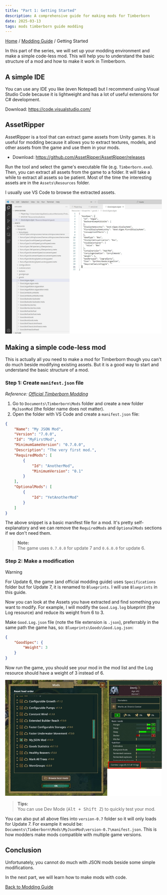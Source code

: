```yaml
---
title: "Part 1: Getting Started"
description: A comprehensive guide for making mods for Timberborn
date: 2025-03-13
tags: mods timberborn guide modding
---
```


[Home](../) / [Modding Guide](./) / Getting Started

In this part of the series, we will set up your modding environment and make a simple code-less mod. This will help you to understand the basic structure of a mod and how to make it work in Timberborn.

## A simple IDE

You can use any IDE you like (even Notepad) but I recommend using Visual Studio Code because it is lightweight and has a lot of useful extensions for C# development.

Download: https://code.visualstudio.com/

## AssetRipper

AssetRipper is a tool that can extract game assets from Unity games. It is useful for modding because it allows you to extract textures, models, and other assets from the game and use them in your mods.

- Download: https://github.com/AssetRipper/AssetRipper/releases

Run the tool and select the game's executable file (e.g. `Timberborn.exe`). Then, you can extract all assets from the game to a folder. It will take a while to extract all assets so be patient. Most of the time the interesting assets are in the `Assets\Resources` folder.

I usually use VS Code to browse the extracted assets.

![VS Code with AssetRipper](./img/assets.jpg)

## Making a simple code-less mod

This is actually all you need to make a mod for Timberborn though you can't do much beside modifying existing assets. But it is a good way to start and understand the basic structure of a mod.

### Step 1: Create `manifest.json` file

_Reference: [Official Timberborn Modding](https://github.com/mechanistry/timberborn-modding)_

1. Go to `Documents\Timberborn\Mods` folder and create a new folder `MyJsonMod` (the folder name does not matter).
2. Open the folder with VS Code and create a `manifest.json` file:

```json
{
    "Name": "My JSON Mod",
    "Version": "7.0.0",
    "Id": "MyFirstMod",
    "MinimumGameVersion": "0.7.0.0",
    "Description": "The very first mod.",
    "RequiredMods": [
        {
            "Id": "AnotherMod",
            "MinimumVersion": "0.1"
        }
    ],
    "OptionalMods": [
        {
            "Id": "YetAnotherMod"
        }
    ]
}
```

The above snippet is a basic manifest file for a mod. It's pretty self-explanatory and we can remove the `RequiredMods` and `OptionalMods` sections if we don't need them.

> **Note:**  
> The game uses `0.7.0.0` for update 7 and `0.6.0.0` for update 6.

### Step 2: Make a modification

> [!WARNING]  
> For Update 6, the game (and official modding guide) uses `Specifications` folder but for Update 7, it is renamed to `Blueprints`. I will use `Blueprints` in this guide.

Now you can look at the Assets you have extracted and find something you want to modify. For example, I will modify the `Good.Log.log` blueprint (the Log resource) and reduce its weight from 6 to 3.

Make `Good.Log.json` file (note the file extension is `.json`), preferrably in the same path the game has, so: `Blueprints\Goods\Good.Log.json`:

```json
{
    "GoodSpec": {
        "Weight": 3
    }
}
```

Now run the game, you should see your mod in the mod list and the Log resource should have a weight of 3 instead of 6.

![JSON mod](./img/jsonmod.jpg)

> **Tips:**  
> You can use Dev Mode (<kbd>Alt + Shift Z</kbd>) to quickly test your mod.

You can also put all above files into `version-0.7` folder so it will only loads for Update 7. For example it would be: `Documents\Timberborn\Mods\MyJsonMod\version-0.7\manifest.json`. This is how modders make mods compatible with multiple game versions.

## Conclusion

Unfortunately, you cannot do much with JSON mods beside some simple modifications.

In the next part, we will learn how to make mods with code.

[Back to Modding Guide](./)